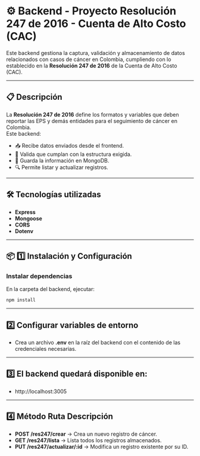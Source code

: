 # ⚙️ Backend - Proyecto Resolución 247 de 2016 - Cuenta de Alto Costo (CAC) 

Este backend gestiona la captura, validación y almacenamiento de datos relacionados con casos de cáncer en Colombia, cumpliendo con lo establecido en la **Resolución 247 de 2016** de la Cuenta de Alto Costo (CAC).

---

## 📋 Descripción
La **Resolución 247 de 2016** define los formatos y variables que deben reportar las EPS y demás entidades para el seguimiento de cáncer en Colombia.  
Este backend:
- 📥 Recibe datos enviados desde el frontend.
- 📑 Valida que cumplan con la estructura exigida.
- 💾 Guarda la información en MongoDB.
- 🔍 Permite listar y actualizar registros.

---

## 🛠️ Tecnologías utilizadas
- **Express** 
- **Mongoose** 
- **CORS** 
- **Dotenv** 

---

## 📦 1️⃣ Instalación y Configuración

### Instalar dependencias
En la carpeta del backend, ejecutar:
```bash
npm install
```
---
## 2️⃣ Configurar variables de entorno
- Crea un archivo **.env** en la raíz del backend con el contenido de las credenciales necesarias.
---

## 3️⃣ El backend quedará disponible en:

- http://localhost:3005
---
## 4️⃣ Método	Ruta	Descripción

- **POST	/res247/crear**	-> Crea un nuevo registro de cáncer.
- **GET	  /res247/lista**	-> Lista todos los registros almacenados.
- **PUT	  /res247/actualizar/:id**	-> Modifica un registro existente por su ID.


